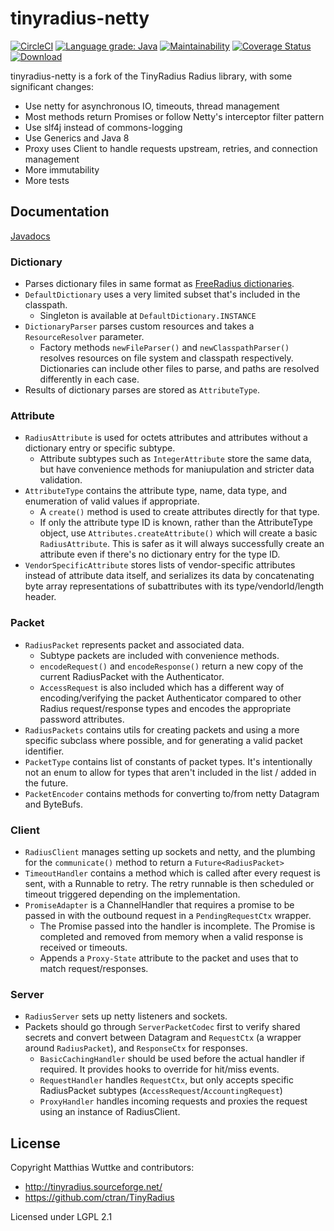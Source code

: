 # tinyradius-netty

[![CircleCI](https://circleci.com/gh/globalreachtech/tinyradius-netty.svg?style=svg)](https://circleci.com/gh/globalreachtech/tinyradius-netty)
[![Language grade: Java](https://img.shields.io/lgtm/grade/java/g/globalreachtech/tinyradius-netty.svg?logo=lgtm&logoWidth=18)](https://lgtm.com/projects/g/globalreachtech/tinyradius-netty/context:java)
[![Maintainability](https://api.codeclimate.com/v1/badges/a6b90f85717d753228eb/maintainability)](https://codeclimate.com/github/globalreachtech/tinyradius-netty/maintainability)
[![Coverage Status](https://coveralls.io/repos/github/globalreachtech/tinyradius-netty/badge.svg)](https://coveralls.io/github/globalreachtech/tinyradius-netty)
[![Download](https://api.bintray.com/packages/globalreachtech/grt-maven/tinyradius-netty/images/download.svg)](https://bintray.com/globalreachtech/grt-maven/tinyradius-netty)

tinyradius-netty is a fork of the TinyRadius Radius library, with some significant changes:
- Use netty for asynchronous IO, timeouts, thread management
- Most methods return Promises or follow Netty's interceptor filter pattern
- Use slf4j instead of commons-logging
- Use Generics and Java 8
- Proxy uses Client to handle requests upstream, retries, and connection management
- More immutability
- More tests

## Documentation

[Javadocs](https://globalreachtech.github.io/tinyradius-netty/)

### Dictionary
 - Parses dictionary files in same format as [FreeRadius dictionaries](https://github.com/FreeRADIUS/freeradius-server/tree/master/share/dictionary).
 - `DefaultDictionary` uses a very limited subset that's included in the classpath.
   - Singleton is available at `DefaultDictionary.INSTANCE`
 - `DictionaryParser` parses custom resources and takes a `ResourceResolver` parameter.
   - Factory methods `newFileParser()` and `newClasspathParser()` resolves resources on file system and classpath respectively. Dictionaries can include other files to parse, and paths are resolved differently in each case.
 - Results of dictionary parses are stored as `AttributeType`.

### Attribute
 - `RadiusAttribute` is used for octets attributes and attributes without a dictionary entry or specific subtype.
   - Attribute subtypes such as `IntegerAttribute` store the same data, but have convenience methods for maniupulation and stricter data validation.
 - `AttributeType` contains the attribute type, name, data type, and enumeration of valid values if appropriate.
   - A `create()` method is used to create attributes directly for that type.
   - If only the attribute type ID is known, rather than the AttributeType object, use `Attributes.createAttribute()` which will create a basic `RadiusAttribute`. This is safer as it will always successfully create an attribute even if there's no dictionary entry for the type ID.
 - `VendorSpecificAttribute` stores lists of vendor-specific attributes instead of attribute data itself, and serializes its data by concatenating byte array representations of subattributes with its type/vendorId/length header.

### Packet
 - `RadiusPacket` represents packet and associated data.
   - Subtype packets are included with convenience methods.
   - `encodeRequest()` and `encodeResponse()` return a new copy of the current RadiusPacket with the Authenticator.
   - `AccessRequest` is also included which has a different way of encoding/verifying the packet Authenticator compared to other Radius request/response types and encodes the appropriate password attributes.
 - `RadiusPackets` contains utils for creating packets and using a more specific subclass where possible, and for generating a valid packet identifier.
 - `PacketType` contains list of constants of packet types. It's intentionally not an enum to allow for types that aren't included in the list / added in the future.
 - `PacketEncoder` contains methods for converting to/from netty Datagram and ByteBufs.

### Client
 - `RadiusClient` manages setting up sockets and netty, and the plumbing for the `communicate()` method to return a `Future<RadiusPacket>`
 - `TimeoutHandler` contains a method which is called after every request is sent, with a Runnable to retry. The retry runnable is then scheduled or timeout triggered depending on the implementation.
 - `PromiseAdapter` is a ChannelHandler that requires a promise to be passed in with the outbound request in a `PendingRequestCtx` wrapper.
   - The Promise passed into the handler is incomplete. The Promise is completed and removed from memory when a valid response is received or timeouts.
   - Appends a `Proxy-State` attribute to the packet and uses that to match request/responses.

### Server
  - `RadiusServer` sets up netty listeners and sockets.
  - Packets should go through `ServerPacketCodec` first to verify shared secrets and convert between Datagram and `RequestCtx` (a wrapper around `RadiusPacket`), and `ResponseCtx` for responses.
    - `BasicCachingHandler` should be used before the actual handler if required. It provides hooks to override for hit/miss events.
    - `RequestHandler` handles `RequestCtx`, but only accepts specific RadiusPacket subtypes (`AccessRequest`/`AccountingRequest`)
    - `ProxyHandler` handles incoming requests and proxies the request using an instance of RadiusClient.

## License
Copyright Matthias Wuttke and contributors:
- http://tinyradius.sourceforge.net/
- https://github.com/ctran/TinyRadius

Licensed under LGPL 2.1
